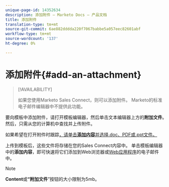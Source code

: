 ```yaml
---
unique-page-id: 14352634
description: 添加附件 — Marketo Docs — 产品文档
title: 添加附件
translation-type: tm+mt
source-git-commit: 6ae882dddda220f7067babbe5a057eec82601abf
workflow-type: tm+mt
source-wordcount: '137'
ht-degree: 0%

---
```



# 添加附件{#add-an-attachment}

>[!AVAILABILITY]
>
>如果您使用Marketo Sales Connect，则可以添加附件。 Marketo的标准电子邮件编辑器中不提供此功能。

要向模板中添加附件，请打开模板编辑器，然后单击文本编辑器上方的&#x200B;**附加文件**。 然后，只需从您的计算机中查找并上传附件。

如果希望在打开附件时跟踪[，请单击&#x200B;**添加内容**&#x200B;并选择.doc、PDF或.ppt文件。](/help/marketo/product-docs/marketo-sales-connect/email/common-tracking-questions/how-to-track-your-email-attachments.md)

上传到模板后，这些文件将存储在您的Sales Connect内容中。 单击模板编辑器中的&#x200B;**添加内容**，即可快速将它们添加到Web浏览器或[Web应用程序](https://toutapp.com/login)的电子邮件中。

>[!NOTE]
>
>**Content**&#x200B;或&#x200B;**“附加文件**”按钮的大小限制为5mb。
